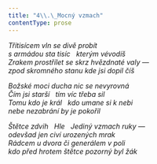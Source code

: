 ```yaml
---
title: "4\\.\_Mocný vzmach"
contentType: prose
---
```


_Třítisícem vln se divě probít  
s armádou sta tisíc   kterým vévodíš  
Zrakem prostřílet se skrz hvězdnaté valy —  
zpod skromného stanu kde jsi dopil číš_

  

_Božské moci ducha nic se nevyrovná  
Čím jsi starší   tím víc třeba sil  
Tomu kdo je král   kdo umane si k nebi  
nebe nezabrání by je pokořil_

  

_Štětce zdvih   Hle   Jediný vzmach ruky —  
odevšad jen civí urozených mrak  
Rádcem u dvora či generálem v poli  
kdo před hrotem štětce pozorný byl žák_
